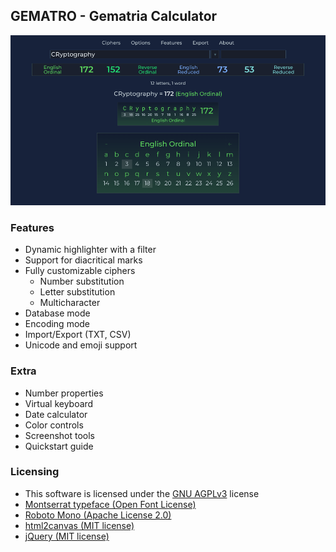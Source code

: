## GEMATRO - Gematria Calculator
![GEMATRO - Gematria Calculator](res/preview.png)

### Features

* Dynamic highlighter with a filter
* Support for diacritical marks
* Fully customizable ciphers
    * Number substitution
    * Letter substitution
    * Multicharacter
* Database mode
* Encoding mode
* Import/Export (TXT, CSV)
* Unicode and emoji support

### Extra

* Number properties
* Virtual keyboard
* Date calculator
* Color controls
* Screenshot tools
* Quickstart guide

### Licensing

* This software is licensed under the [GNU AGPLv3](https://www.gnu.org/licenses/agpl-3.0.html) license
* [Montserrat typeface (Open Font License)](https://fonts.google.com/specimen/Montserrat/about)
* [Roboto Mono (Apache License 2.0)](https://fonts.google.com/specimen/Roboto+Mono/about)
* [html2canvas (MIT license)](https://github.com/niklasvh/html2canvas)
* [jQuery (MIT license)](https://github.com/jquery/jquery)